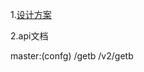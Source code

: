 1.[设计方案](https://cf.qiniu.io/pages/viewpage.action?pageId=62050524)

2.api文档

master:(confg)
/getb
/v2/getb


